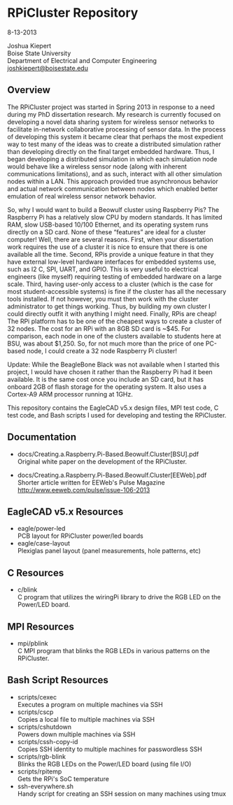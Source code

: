 RPiCluster Repository
========================================================================================
8-13-2013

Joshua Kiepert  
Boise State University  
Department of Electrical and Computer Engineering  
joshkiepert@boisestate.edu

Overview
----------------------------------------------------------------------------------------
The RPiCluster project was started in Spring 2013 in response to a need during my PhD
dissertation research. My research is currently focused on developing a novel data sharing system
for wireless sensor networks to facilitate in-network collaborative processing of sensor data. 
In the process of developing this system it became clear that perhaps the most expedient way to 
test many of the ideas was to create a distributed simulation rather than developing directly 
on the final target embedded hardware. Thus, I began developing a distributed simulation in which 
each simulation node would behave like a wireless sensor node (along with inherent communications 
limitations), and as such, interact with all other simulation nodes within a LAN. This approach 
provided true asynchronous behavior and actual network communication between nodes which enabled 
better emulation of real wireless sensor network behavior.

So, why I would want to build a Beowulf cluster using Raspberry Pis? The Raspberry Pi has a 
relatively slow CPU by modern standards. It has limited RAM, slow USB-based 10/100 Ethernet, and 
its operating system runs directly on a SD card. None of these “features” are ideal for a cluster 
computer! Well, there are several reasons. First, when your dissertation work requires the use of 
a cluster it is nice to ensure that there is one available all the time. Second, RPis provide a 
unique feature in that they have external low-level hardware interfaces for embedded systems use, 
such as I2 C, SPI, UART, and GPIO. This is very useful to electrical engineers (like myself) 
requiring testing of embedded hardware on a large scale. Third, having user-only access to a 
cluster (which is the case for most student-accessible systems) is fine if the cluster has all 
the necessary tools installed. If not however, you must then work with the cluster administrator 
to get things working. Thus, by building my own cluster I could directly outfit it with anything 
I might need. Finally, RPis are cheap! The RPi platform has to be one of the cheapest ways to 
create a cluster of 32 nodes. The cost for an RPi with an 8GB SD card is ~$45. For comparison, 
each node in one of the clusters available to students here at BSU, was about $1,250. So, for not 
much more than the price of one PC-based node, I could create a 32 node Raspberry Pi
cluster!

Update:
While the BeagleBone Black was not available when I started this project, I would have chosen it 
rather than the Raspberry Pi had it been available. It is the same cost once you include an SD 
card, but it has onboard 2GB of flash storage for the operating system. It also uses a 
Cortex-A9 ARM processor running at 1GHz.

This repository contains the EagleCAD v5.x design files, MPI test code, C test code, and
Bash scripts I used for developing and testing the RPiCluster. 

Documentation
-----------------------
+ docs/Creating.a.Raspberry.Pi-Based.Beowulf.Cluster[BSU].pdf  
	Original white paper on the development of the RPiCluster.

+ docs/Creating.a.Raspberry.Pi-Based.Beowulf.Cluster[EEWeb].pdf  
	Shorter article written for EEWeb's Pulse Magazine  
	http://www.eeweb.com/pulse/issue-106-2013

EagleCAD v5.x Resources
-----------------------
+ eagle/power-led  
	PCB layout for RPiCluster power/led boards
+ eagle/case-layout  
	Plexiglas panel layout (panel measurements, hole patterns, etc)

C Resources
-----------------------
+ c/blink  
	C program that utilizes the wiringPi library to drive the RGB LED on the Power/LED board.

MPI Resources
-----------------------
+ mpi/pblink  
	C MPI program that blinks the RGB LEDs in various patterns on the RPiCluster.

Bash Script Resources
-----------------------
+ scripts/cexec  
	Executes a program on multiple machines via SSH
+ scripts/cscp  
	Copies a local file to multiple machines via SSH
+ scripts/cshutdown  
	Powers down multiple machines via SSH
+ scripts/cssh-copy-id  
	Copies SSH identity to multiple machines for passwordless SSH
+ scripts/rgb-blink  
	Blinks the RGB LEDs on the Power/LED board (using file I/O)
+ scripts/rpitemp  
	Gets the RPi's SoC temperature
+ ssh-everywhere.sh  
	Handy script for creating an SSH session on many machines using tmux

